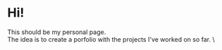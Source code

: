 # Hi!
This should be my personal page. \
The idea is to create a porfolio with the projects I've worked on so far. \
